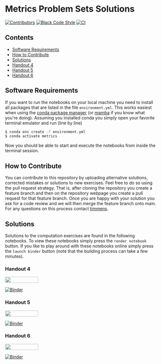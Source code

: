 # Metrics Problem Sets Solutions

[![Contributors][contributors-badge]][contributors-url]
[![Black Code Style][black-badge]][black-url]
[![CI][ci-badge]][ci-url]

## Contents

- [Software Requirements](#software-requirements)
- [How to Contribute](#how-to-contribute)
- [Solutions](#solutions)
- [Handout 4](#handout-4)
- [Handout 5](#handout-5)
- [Handout 6](#handout-6)

## Software Requirements

If you want to run the notebooks on your local machine you need to install all packages
that are listed in the file ``environment.yml``. This works easiest when using the
[conda package manager](https://docs.conda.io/en/latest/) (or [mamba](https://github.com/mamba-org/mamba)
if you know what you're doing). Assuming you installed conda you simply open your
favorite terminal emulator and run (line by line)

```zsh
$ conda env create -f environment.yml
$ conda activate metrics
```

Now you should be able to start and execute the notebooks from inside the terminal
session.

## How to Contribute

You can contribute to this repository by uploading alternative solutions, corrected
mistakes or solutions to new exercises. Feel free to do so using the pull request
strategy. That is, after cloning the repository you create a feature branch and then on
the repository webpage you create a pull request for that feature branch. Once you are
happy with your solution you ask for a code review and we will then merge the feature
branch onto main. For any questions on this process contact [timmens](https://github.com/timmens).

## Solutions

Solutions to the computation exercises are found in the following notebooks. To view
these notebooks simply press the ``render notebook`` button. If you like to play around
with these notebooks online simply press the ``launch binder`` button (note that the
building process can take a few minutes).

### Handout 4

<a href="https://nbviewer.jupyter.org/github/timmens/metrics_problems/blob/main/handout4.ipynb"
   target="_parent">
   <img align="center" 
  src="https://raw.githubusercontent.com/jupyter/design/master/logos/Badges/nbviewer_badge.png" 
      width="109" height="20">
</a>

[![Binder](https://mybinder.org/badge_logo.svg)](https://mybinder.org/v2/gh/timmens/metrics_problems/main?filepath=handout4.ipynb)

### Handout 5

<a href="https://nbviewer.jupyter.org/github/timmens/metrics_problems/blob/main/handout5.ipynb"
   target="_parent">
   <img align="center" 
  src="https://raw.githubusercontent.com/jupyter/design/master/logos/Badges/nbviewer_badge.png" 
      width="109" height="20">
</a>

[![Binder](https://mybinder.org/badge_logo.svg)](https://mybinder.org/v2/gh/timmens/metrics_problems/main?filepath=handout5.ipynb)

### Handout 6

<a href="https://nbviewer.jupyter.org/github/timmens/metrics_problems/blob/main/handout6.ipynb"
   target="_parent">
   <img align="center" 
  src="https://raw.githubusercontent.com/jupyter/design/master/logos/Badges/nbviewer_badge.png" 
      width="109" height="20">
</a>

[![Binder](https://mybinder.org/badge_logo.svg)](https://mybinder.org/v2/gh/timmens/metrics_problems/main?filepath=handout6.ipynb)


[contributors-badge]: https://img.shields.io/github/contributors/timmens/metrics_problems
[contributors-url]: https://github.com/timmens/metrics_problems/graphs/contributors
[black-badge]:https://img.shields.io/badge/code%20style-black-000000.svg
[black-url]:https://github.com/psf/black
[ci-badge]: https://github.com/timmens/metrics_problems/workflows/CI/badge.svg
[ci-url]: https://github.com/timmens/metrics_problems/actions?query=workflow%3ACI
